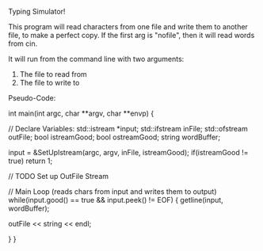 Typing Simulator!

This program will read characters from one file and write them to another file, to make a perfect copy.
If the first arg is "nofile", then it will read words from cin.

It will run from the command line with two arguments:

1. The file to read from
2. The file to write to

Pseudo-Code:

int main(int argc, char **argv, char **envp) {

// Declare Variables:
std::istream \*input;
std::ifstream inFile;
std::ofstream outFile;
bool istreamGood;
bool ostreamGood;
string wordBuffer;

input = &SetUpIstream(argc, argv, inFile, istreamGood);
if(istreamGood != true) return 1;

// TODO Set up OutFile Stream

// Main Loop (reads chars from input and writes them to output)
while(input.good() == true && input.peek() != EOF) {
getline(input, wordBuffer);

outFile << string << endl;

}
}
